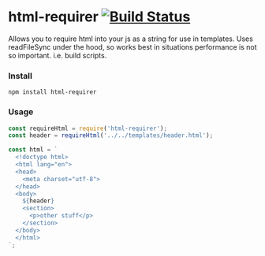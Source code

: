 # html-requirer [![Build Status](https://travis-ci.org/supercrabtree/html-requirer.svg?branch=master)](https://travis-ci.org/supercrabtree/html-requirer)

Allows you to require html into your js as a string for use in templates. Uses
readFileSync under the hood, so works best in situations performance is not so
important. i.e. build scripts.

### Install

`npm install html-requirer`

### Usage

```js
const requireHtml = require('html-requirer');
const header = requireHtml('../../templates/header.html');

const html = `
  <!doctype html>
  <html lang="en">
  <head>
    <meta charset="utf-8">
  </head>
  <body>
    ${header}
    <section>
      <p>other stuff</p>
    </section>
  </body>
  </html>
`;

```
